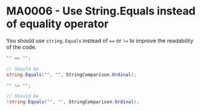 # MA0006 - Use String.Equals instead of equality operator

You should use `string.Equals` instead of `==` or `!=` to improve the readability of the code.

````csharp
"" == "";

// Should be
string.Equals("", "", StringComparison.Ordinal);
````

````csharp
"" != "";

// Should be
!string.Equals("", "", StringComparison.Ordinal);
````
